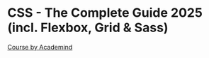 # CSS - The Complete Guide 2025 (incl. Flexbox, Grid & Sass)
[Course by Academind](https://www.udemy.com/course/css-the-complete-guide-incl-flexbox-grid-sass/?couponCode=KEEPLEARNING)
